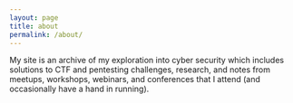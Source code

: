 ```yaml
---
layout: page
title: about
permalink: /about/
---
```

My site is an archive of my exploration into cyber security which includes solutions to CTF and pentesting challenges, research, and notes from meetups, workshops, webinars, and conferences that I attend (and occasionally have a hand in running).